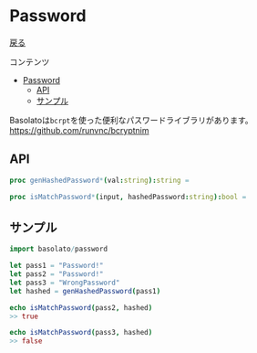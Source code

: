 Password
===
[戻る](../../README.md)

コンテンツ

<!--ts-->
   * [Password](#password)
      * [API](#api)
      * [サンプル](#サンプル)

<!-- Added by: root, at: Sat Apr 10 18:36:39 UTC 2021 -->

<!--te-->

Basolatoは`bcrpt`を使った便利なパスワードライブラリがあります。
https://github.com/runvnc/bcryptnim

## API
```nim
proc genHashedPassword*(val:string):string =

proc isMatchPassword*(input, hashedPassword:string):bool =
```

## サンプル
```nim
import basolato/password

let pass1 = "Password!"
let pass2 = "Password!"
let pass3 = "WrongPassword"
let hashed = genHashedPassword(pass1)

echo isMatchPassword(pass2, hashed)
>> true

echo isMatchPassword(pass3, hashed)
>> false
```
